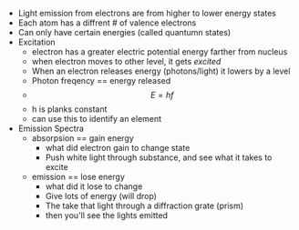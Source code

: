 - Light emission from electrons are from higher to lower energy states
- Each atom has a diffrent # of valence electrons
-  Can only have certain energies (called quantumn states)
-  Excitation
   -  electron has a greater electric potential energy farther from nucleus
   -  when electron moves to other level, it gets *excited*
   -  When an electron releases energy (photons/light) it lowers by a level
   -  Photon freqency == energy released
   -  $$ E = hf$$
   -  h is planks constant
   -  can use this to identify an element
-  Emission Spectra
   -  absorpsion == gain energy
      -  what did electron gain to change state
      -  Push white light through substance, and see what it takes to excite
   -  emission == lose energy
      -  what did it lose to change
      - Give lots of energy (will drop)
      - The take that light through a diffraction grate (prism)
      - then you'll see the lights emitted